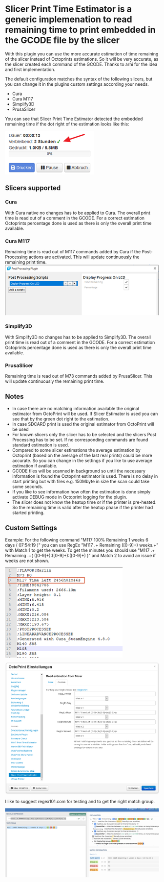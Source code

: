 # Slicer Print Time Estimator is a generic implemenation to read remaining time to print embedded in the GCODE file by the slicer
With this plugin you can use the more accurate estimation of time remaining of the slicer instead of Octoprints estimations. So it will be very accurate, as the slicer created each command of the GCODE. Thanks to arhi for the idea and first implementation.

The default configuration matches the syntax of the following slicers, but you can change it in the plugins custom settings according your needs.

* Cura
* Cura M117
* Simplify3D
* PrusaSlicer


You can see that Slicer Print Time Estimator detected the embedded remaining time if the dot right of the estimation looks like this:

![](images/OctoPrint-estimator_dot.png)


## Slicers supported

### Cura
With Cura native no changes has to be applied to Cura. The overall print time is read out of a comment in the GCODE. For a correct estimation Octoprints percentage done is used as there is only the overall print time available.
### Cura M117
Remaining time is read out of M117 commands added by Cura if the Post-Processing actions are activated. This will update continuously the remaining print time.
![](images/Cura.png)

### Simplify3D
With Simplify3D no changes has to be applied to Simplify3D. The overall print time is read out of a comment in the GCODE. For a correct estimation Octoprints percentage done is used as there is only the overall print time available.

### PrusaSlicer
Remaining time is read out of M73 commands added by PrusaSlicer. This will update continuously the remaining print time.

## Notes
 * In case there are no matching information available the original estimator from OctoPrint will be used. If Slicer Estimator is used you can see that by the green dot right to the estimation.
 * In case SDCARD print is used the original estimator from OctoPrint will be used
 * For known slicers only the slicer has to be selected and the slicers Post Processing has to be set. If no corresponding commands are found standard estimation is used.
 * Compared to some slicer estimations the average estimation by Octoprint (based on the average of the last real prints) could be more accurate. So you can change in the settings if you like to use average estimation if available.
 * GCODE files will be scanned in background so until the necessary information is found the Octoprint estimator is used. There is no delay in start printing but with files e.g. 150Mbyte in size the scan could take some seconds.
 * If you like to see information how often the estimation is done simply activate DEBUG mode in Octoprint logging for the plugin.
 * The slicer does not know the heatup time or if the printer is pre-heated. So the remaining time is valid after the heatup phase if the printer had started printing.

## Custom Settings
Example: For the following command "M117 100% Remaining 1 weeks 6 days ( 07:54:19 )" you can use RegEx "M117 .+ Remaining ([0-9]+) weeks.+" with Match 1 to get the weeks. To get the minutes you should use "M117 .+ Remaining .+\( ([0-9]+):([0-9]+):([0-9]+) \)" and Match 2 to avoid an issue if weeks are not shown. 

 
![](images/Gcode.png)

![](images/Settings_Custom.png)

I like to suggest regex101.com for testing and to get the right match group.

![](images/RegEx.png)
